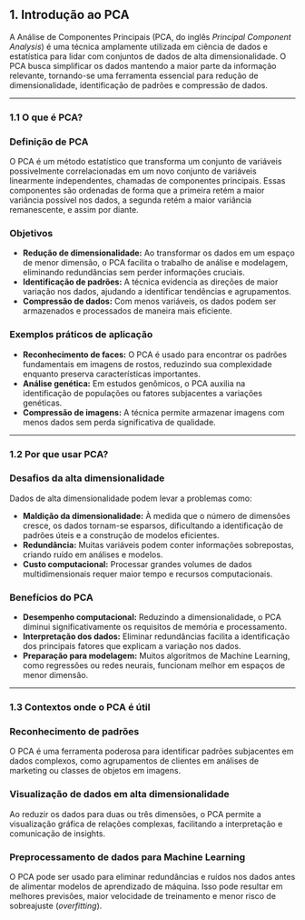 ## **1. Introdução ao PCA**

A Análise de Componentes Principais (PCA, do inglês *Principal Component Analysis*) é uma técnica amplamente utilizada em ciência de dados e estatística para lidar com conjuntos de dados de alta dimensionalidade. O PCA busca simplificar os dados mantendo a maior parte da informação relevante, tornando-se uma ferramenta essencial para redução de dimensionalidade, identificação de padrões e compressão de dados.

---

### **1.1 O que é PCA?**

### **Definição de PCA**

O PCA é um método estatístico que transforma um conjunto de variáveis possivelmente correlacionadas em um novo conjunto de variáveis linearmente independentes, chamadas de componentes principais. Essas componentes são ordenadas de forma que a primeira retém a maior variância possível nos dados, a segunda retém a maior variância remanescente, e assim por diante.

### **Objetivos**

- **Redução de dimensionalidade:** Ao transformar os dados em um espaço de menor dimensão, o PCA facilita o trabalho de análise e modelagem, eliminando redundâncias sem perder informações cruciais.
- **Identificação de padrões:** A técnica evidencia as direções de maior variação nos dados, ajudando a identificar tendências e agrupamentos.
- **Compressão de dados:** Com menos variáveis, os dados podem ser armazenados e processados de maneira mais eficiente.

### **Exemplos práticos de aplicação**

- **Reconhecimento de faces:** O PCA é usado para encontrar os padrões fundamentais em imagens de rostos, reduzindo sua complexidade enquanto preserva características importantes.
- **Análise genética:** Em estudos genômicos, o PCA auxilia na identificação de populações ou fatores subjacentes a variações genéticas.
- **Compressão de imagens:** A técnica permite armazenar imagens com menos dados sem perda significativa de qualidade.

---

### **1.2 Por que usar PCA?**

### **Desafios da alta dimensionalidade**

Dados de alta dimensionalidade podem levar a problemas como:

- **Maldição da dimensionalidade:** À medida que o número de dimensões cresce, os dados tornam-se esparsos, dificultando a identificação de padrões úteis e a construção de modelos eficientes.
- **Redundância:** Muitas variáveis podem conter informações sobrepostas, criando ruído em análises e modelos.
- **Custo computacional:** Processar grandes volumes de dados multidimensionais requer maior tempo e recursos computacionais.

### **Benefícios do PCA**

- **Desempenho computacional:** Reduzindo a dimensionalidade, o PCA diminui significativamente os requisitos de memória e processamento.
- **Interpretação dos dados:** Eliminar redundâncias facilita a identificação dos principais fatores que explicam a variação nos dados.
- **Preparação para modelagem:** Muitos algoritmos de Machine Learning, como regressões ou redes neurais, funcionam melhor em espaços de menor dimensão.

---

### **1.3 Contextos onde o PCA é útil**

### **Reconhecimento de padrões**

O PCA é uma ferramenta poderosa para identificar padrões subjacentes em dados complexos, como agrupamentos de clientes em análises de marketing ou classes de objetos em imagens.

### **Visualização de dados em alta dimensionalidade**

Ao reduzir os dados para duas ou três dimensões, o PCA permite a visualização gráfica de relações complexas, facilitando a interpretação e comunicação de insights.

### **Preprocessamento de dados para Machine Learning**

O PCA pode ser usado para eliminar redundâncias e ruídos nos dados antes de alimentar modelos de aprendizado de máquina. Isso pode resultar em melhores previsões, maior velocidade de treinamento e menor risco de sobreajuste (*overfitting*).